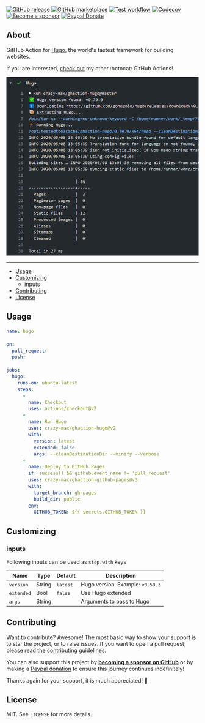 [![GitHub release](https://img.shields.io/github/release/crazy-max/ghaction-hugo.svg?style=flat-square)](https://github.com/crazy-max/ghaction-hugo/releases/latest)
[![GitHub marketplace](https://img.shields.io/badge/marketplace-hugo--github--action-blue?logo=github&style=flat-square)](https://github.com/marketplace/actions/hugo-github-action)
[![Test workflow](https://img.shields.io/github/workflow/status/crazy-max/ghaction-hugo/test?label=test&logo=github&style=flat-square)](https://github.com/crazy-max/ghaction-hugo/actions?workflow=test)
[![Codecov](https://img.shields.io/codecov/c/github/crazy-max/ghaction-hugo?logo=codecov&style=flat-square)](https://codecov.io/gh/crazy-max/ghaction-hugo)
[![Become a sponsor](https://img.shields.io/badge/sponsor-crazy--max-181717.svg?logo=github&style=flat-square)](https://github.com/sponsors/crazy-max)
[![Paypal Donate](https://img.shields.io/badge/donate-paypal-00457c.svg?logo=paypal&style=flat-square)](https://www.paypal.me/crazyws)

## About

GitHub Action for [Hugo](https://gohugo.io/), the world's fastest framework for building websites.

If you are interested, [check out](https://git.io/Je09Y) my other :octocat: GitHub Actions!

![Hugo GitHub Action](.github/ghaction-hugo.png)

___

* [Usage](#usage)
* [Customizing](#customizing)
  * [inputs](#inputs)
* [Contributing](#contributing)
* [License](#license)

## Usage

```yaml
name: hugo

on:
  pull_request:
  push:

jobs:
  hugo:
    runs-on: ubuntu-latest
    steps:
      -
        name: Checkout
        uses: actions/checkout@v2
      -
        name: Run Hugo
        uses: crazy-max/ghaction-hugo@v2
        with:
          version: latest
          extended: false
          args: --cleanDestinationDir --minify --verbose
      -
        name: Deploy to GitHub Pages
        if: success() && github.event_name != 'pull_request'
        uses: crazy-max/ghaction-github-pages@v3
        with:
          target_branch: gh-pages
          build_dir: public
        env:
          GITHUB_TOKEN: ${{ secrets.GITHUB_TOKEN }}
```

## Customizing

### inputs

Following inputs can be used as `step.with` keys

| Name          | Type    | Default   | Description                      |
|---------------|---------|-----------|----------------------------------|
| `version`     | String  | `latest`  | Hugo version. Example: `v0.58.3` |
| `extended`    | Bool    | `false`   | Use Hugo extended                |
| `args`        | String  |           | Arguments to pass to Hugo        |

## Contributing

Want to contribute? Awesome! The most basic way to show your support is to star the project, or to raise issues. If
you want to open a pull request, please read the [contributing guidelines](.github/CONTRIBUTING.md).

You can also support this project by [**becoming a sponsor on GitHub**](https://github.com/sponsors/crazy-max) or by
making a [Paypal donation](https://www.paypal.me/crazyws) to ensure this journey continues indefinitely!

Thanks again for your support, it is much appreciated! :pray:

## License

MIT. See `LICENSE` for more details.
